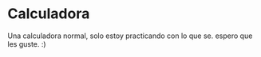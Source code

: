 # Calculadora
Una calculadora normal, solo estoy practicando con lo que se. espero que les guste. :)
